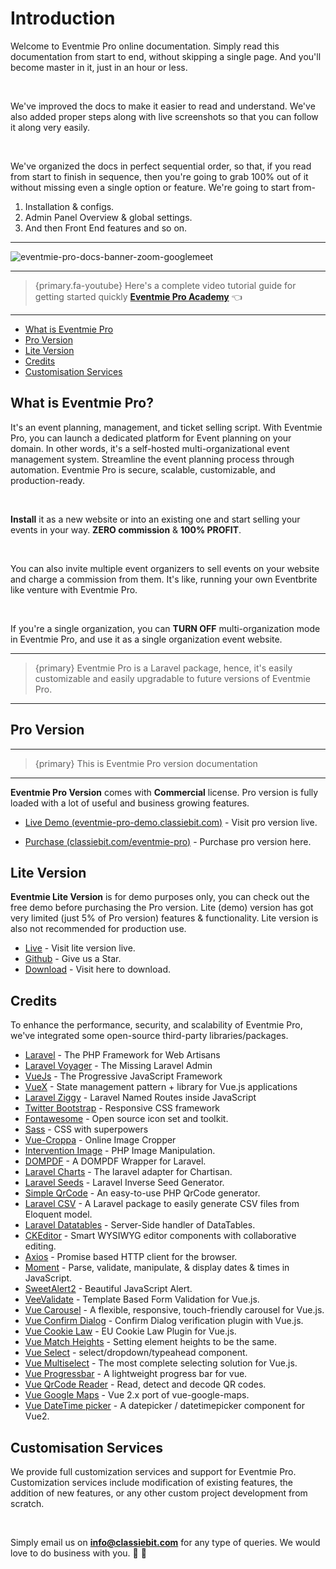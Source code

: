 # Introduction

Welcome to Eventmie Pro online documentation. Simply read this documentation from start to end, without skipping a single page. And you'll become master in it, just in an hour or less.

<br>

We've improved the docs to make it easier to read and understand. We've also added proper steps along with live screenshots so that you can follow it along very easily.

<br>

We've organized the docs in perfect sequential order, so that, if you read from start to finish in sequence, then you're going to grab 100% out of it without missing even a single option or feature. We're going to start from-

1. Installation & configs.
2. Admin Panel Overview & global settings.
3. And then Front End features and so on.

---

![eventmie-pro-docs-banner-zoom-googlemeet](https://eventmie-pro-docs.classiebit.com/images/v2/EventmieProFullyLoadedV2.0/eventmie-pro-docs-banner-zoom-googlemeet.png "eventmie-pro-docs-banner-zoom-googlemeet")

---

> {primary.fa-youtube} Here's a complete video tutorial guide for getting started quickly **[Eventmie Pro Academy](https://classiebit.com/academy/eventmie-pro/eventmie-pro-installation-with-installer)** 👈

---

-   [What is Eventmie Pro](#what-is-eventmie-pro)
-   [Pro Version](#pro-version)
-   [Lite Version](#lite-version)
-   [Credits](#credits)
-   [Customisation Services](#customisation-services)

<a name="what-is-eventmie-pro"></a>

## What is Eventmie Pro?

It's an event planning, management, and ticket selling script. With Eventmie Pro, you can launch a dedicated platform for Event planning on your domain. In other words, it's a self-hosted multi-organizational event management system. Streamline the event planning process through automation. Eventmie Pro is secure, scalable, customizable, and production-ready.

<br>

**Install** it as a new website or into an existing one and start selling your events in your way. **ZERO commission** & **100% PROFIT**.

<br>

You can also invite multiple event organizers to sell events on your website and charge a commission from them. It's like, running your own Eventbrite like venture with Eventmie Pro.

<br>

If you're a single organization, you can **TURN OFF** multi-organization mode in Eventmie Pro, and use it as a single organization event website.

---

> {primary} Eventmie Pro is a Laravel package, hence, it's easily customizable and easily upgradable to future versions of Eventmie Pro.

---

<a name="pro-version"></a>

## Pro Version

---

> {primary} This is Eventmie Pro version documentation

---

**Eventmie Pro Version** comes with **Commercial** license. Pro version is fully loaded with a lot of useful and business growing features.

+ [Live Demo (eventmie-pro-demo.classiebit.com)](https://eventmie-pro-demo.classiebit.com) - Visit pro version live.
-   [Purchase (classiebit.com/eventmie-pro)](https://classiebit.com/eventmie-pro) - Purchase pro version here.

<a name="lite-version"></a>

## Lite Version

**Eventmie Lite Version** is for demo purposes only, you can check out the free demo before purchasing the Pro version. Lite (demo) version has got very limited (just 5% of Pro version) features & functionality. Lite version is also not recommended for production use.

-   [Live](https://eventmie.classiebit.com) - Visit lite version live.
-   [Github](https://github.com/classiebit/eventmie) - Give us a Star.
-   [Download](https://classiebit.com/eventmie) - Visit here to download.

<a name="credits"></a>

## Credits

To enhance the performance, security, and scalability of Eventmie Pro, we've integrated some open-source third-party libraries/packages.

-   [Laravel](https://laravel.com/) - The PHP Framework for Web Artisans
-   [Laravel Voyager](https://github.com/the-control-group/voyager) - The Missing Laravel Admin
-   [VueJs](https://vuejs.org/) - The Progressive JavaScript Framework
-   [VueX](https://vuex.vuejs.org/) - State management pattern + library for Vue.js applications
-   [Laravel Ziggy](https://github.com/tightenco/ziggy) - Laravel Named Routes inside JavaScript
-   [Twitter Bootstrap](https://getbootstrap.com/) - Responsive CSS framework
-   [Fontawesome](https://github.com/FortAwesome/Font-Awesome/) - Open source icon set and toolkit.
-   [Sass](https://sass-lang.com/) - CSS with superpowers
-   [Vue-Croppa](https://github.com/zhanziyang/vue-croppa) - Online Image Cropper
-   [Intervention Image](https://github.com/Intervention/image) - PHP Image Manipulation.
-   [DOMPDF](https://github.com/barryvdh/laravel-dompdf) - A DOMPDF Wrapper for Laravel.
-   [Laravel Charts](https://github.com/ConsoleTVs/Charts) - The laravel adapter for Chartisan.
-   [Laravel Seeds](https://github.com/orangehill/iseed) - Laravel Inverse Seed Generator.
-   [Simple QrCode](https://github.com/SimpleSoftwareIO/simple-qrcode) - An easy-to-use PHP QrCode generator.
-   [Laravel CSV](https://github.com/usmanhalalit/laracsv) - A Laravel package to easily generate CSV files from Eloquent model.
-   [Laravel Datatables](https://yajra.github.io/laravel-datatables/) - Server-Side handler of DataTables.
-   [CKEditor](https://ckeditor.com/) - Smart WYSIWYG editor components with collaborative editing.
-   [Axios](https://github.com/axios/axios) - Promise based HTTP client for the browser.
-   [Moment](https://momentjs.com/) - Parse, validate, manipulate, & display dates & times in JavaScript.
-   [SweetAlert2](https://sweetalert2.github.io/) - Beautiful JavaScript Alert.
-   [VeeValidate](https://logaretm.github.io/vee-validate/) - Template Based Form Validation for Vue.js.
-   [Vue Carousel](https://github.com/SSENSE/vue-carousel) - A flexible, responsive, touch-friendly carousel for Vue.js.
-   [Vue Confirm Dialog](https://www.npmjs.com/package/vue-confirm-dialog) - Confirm Dialog verification plugin with Vue.js.
-   [Vue Cookie Law](https://www.npmjs.com/package/vue-cookie-law) - EU Cookie Law Plugin for Vue.js.
-   [Vue Match Heights](https://www.npmjs.com/package/vue-match-heights) - Setting element heights to be the same.
-   [Vue Select](https://vue-select.org/) - select/dropdown/typeahead component.
-   [Vue Multiselect](https://vue-multiselect.js.org/) - The most complete selecting solution for Vue.js.
-   [Vue Progressbar](https://github.com/hilongjw/vue-progressbar) - A lightweight progress bar for vue.
-   [Vue QrCode Reader](https://www.npmjs.com/package/vue-qrcode-reader) - Read, detect and decode QR codes.
-   [Vue Google Maps](https://www.npmjs.com/package/vue2-google-maps) - Vue 2.x port of vue-google-maps.
-   [Vue DateTime picker](https://github.com/mengxiong10/vue2-datepicker) - A datepicker / datetimepicker component for Vue2.

<a name="customisation-services"></a>

## Customisation Services

We provide full customization services and support for Eventmie Pro. Customization services include modification of existing features, the addition of new features, or any other custom project development from scratch.

<br>

Simply email us on **info@classiebit.com** for any type of queries. We would love to do business with you. 🙏 🤝
